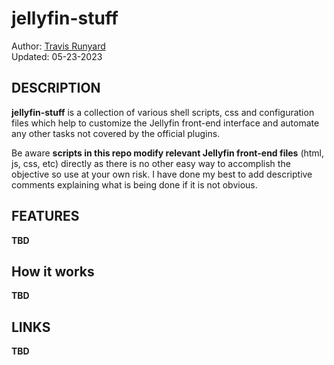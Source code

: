 # jellyfin-stuff

Author: [Travis Runyard](travisrunyard@gmail.com)<br>
Updated: 05-23-2023


## DESCRIPTION

**jellyfin-stuff** is a collection of various shell scripts, css and configuration files which help to customize the Jellyfin front-end interface and automate any other tasks not covered by the official plugins.

Be aware **scripts in this repo modify relevant Jellyfin front-end files** (html, js, css, etc) directly as there is no other easy way to accomplish the objective so use at your own risk. I have done my best to add descriptive comments explaining what is being done if it is not obvious.


## FEATURES

**TBD**


## How it works

**TBD**


## LINKS

**TBD**

